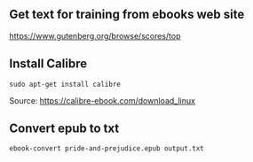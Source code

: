 ## Get text for training from ebooks web site

https://www.gutenberg.org/browse/scores/top

## Install Calibre

```
sudo apt-get install calibre
```

Source: https://calibre-ebook.com/download_linux

## Convert epub to txt

```
ebook-convert pride-and-prejudice.epub output.txt
```
